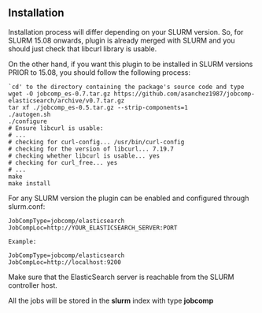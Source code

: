 ## Installation

Installation process will differ depending on your SLURM version. So, for SLURM 15.08 onwards, plugin is already merged with SLURM and you should just check that libcurl library is usable.

On the other hand, if you want this plugin to be installed in SLURM versions PRIOR to 15.08, you should follow the following process:

    `cd' to the directory containing the package's source code and type
    wget -O jobcomp_es-0.7.tar.gz https://github.com/asanchez1987/jobcomp-elasticsearch/archive/v0.7.tar.gz
    tar xf ./jobcomp_es-0.5.tar.gz --strip-components=1
    ./autogen.sh
    ./configure
    # Ensure libcurl is usable:
    # ...
    # checking for curl-config... /usr/bin/curl-config
    # checking for the version of libcurl... 7.19.7
    # checking whether libcurl is usable... yes
    # checking for curl_free... yes
    # ...
    make
    make install

For any SLURM version the plugin can be enabled and configured through slurm.conf:

    JobCompType=jobcomp/elasticsearch
    JobCompLoc=http://YOUR_ELASTICSEARCH_SERVER:PORT
    
    Example:
    
    JobCompType=jobcomp/elasticsearch
    JobCompLoc=http://localhost:9200

Make sure that the ElasticSearch server is reachable from the SLURM controller host.

All the jobs will be stored in the **slurm** index with type **jobcomp**

